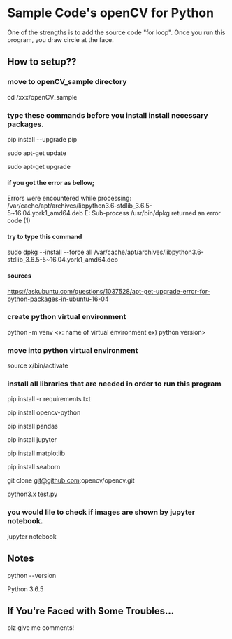 # Sample Code's openCV for Python

One of the strengths is to add the source code "for loop". 
Once you run this program, you draw circle at the face.

## How to setup??

### move to openCV_sample directory
cd /xxx/openCV_sample

### type these commands before you install install necessary packages.
pip install --upgrade pip

sudo apt-get update

sudo apt-get upgrade

#### if you got the error as bellow;
Errors were encountered while processing:
/var/cache/apt/archives/libpython3.6-stdlib_3.6.5-5~16.04.york1_amd64.deb
E: Sub-process /usr/bin/dpkg returned an error code (1)
#### try to type this command
sudo dpkg --install --force all /var/cache/apt/archives/libpython3.6-stdlib_3.6.5-5~16.04.york1_amd64.deb
#### sources
https://askubuntu.com/questions/1037528/apt-get-upgrade-error-for-python-packages-in-ubuntu-16-04

### create python virtual environment
python -m venv <x: name of virtual environment ex) python version>

### move into python virtual environment
source x/bin/activate

### install all libraries that are needed in order to run this program
pip install -r requirements.txt
 
pip install opencv-python

pip install pandas

pip install jupyter

pip install matplotlib

pip install seaborn

git clone git@github.com:opencv/opencv.git


python3.x test.py
### you would lile to check if images are shown by jupyter notebook.
jupyter notebook

## Notes
python --version

Python 3.6.5

## If You're Faced with Some Troubles...
plz give me comments!


